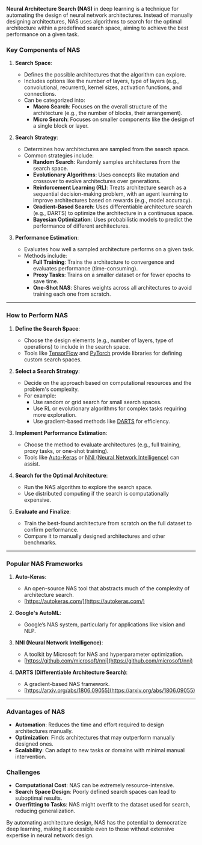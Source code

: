 **Neural Architecture Search (NAS)** in deep learning is a technique for automating the design of neural network architectures. Instead of manually designing architectures, NAS uses algorithms to search for the optimal architecture within a predefined search space, aiming to achieve the best performance on a given task.

### Key Components of NAS

1. **Search Space**:
   - Defines the possible architectures that the algorithm can explore.
   - Includes options like the number of layers, type of layers (e.g., convolutional, recurrent), kernel sizes, activation functions, and connections.
   - Can be categorized into:
     - **Macro Search**: Focuses on the overall structure of the architecture (e.g., the number of blocks, their arrangement).
     - **Micro Search**: Focuses on smaller components like the design of a single block or layer.

2. **Search Strategy**:
   - Determines how architectures are sampled from the search space.
   - Common strategies include:
     - **Random Search**: Randomly samples architectures from the search space.
     - **Evolutionary Algorithms**: Uses concepts like mutation and crossover to evolve architectures over generations.
     - **Reinforcement Learning (RL)**: Treats architecture search as a sequential decision-making problem, with an agent learning to improve architectures based on rewards (e.g., model accuracy).
     - **Gradient-Based Search**: Uses differentiable architecture search (e.g., DARTS) to optimize the architecture in a continuous space.
     - **Bayesian Optimization**: Uses probabilistic models to predict the performance of different architectures.

3. **Performance Estimation**:
   - Evaluates how well a sampled architecture performs on a given task.
   - Methods include:
     - **Full Training**: Trains the architecture to convergence and evaluates performance (time-consuming).
     - **Proxy Tasks**: Trains on a smaller dataset or for fewer epochs to save time.
     - **One-Shot NAS**: Shares weights across all architectures to avoid training each one from scratch.

---

### How to Perform NAS

1. **Define the Search Space**:
   - Choose the design elements (e.g., number of layers, type of operations) to include in the search space.
   - Tools like [TensorFlow](https://www.tensorflow.org/) and [PyTorch](https://pytorch.org/) provide libraries for defining custom search spaces.

2. **Select a Search Strategy**:
   - Decide on the approach based on computational resources and the problem's complexity.
   - For example:
     - Use random or grid search for small search spaces.
     - Use RL or evolutionary algorithms for complex tasks requiring more exploration.
     - Use gradient-based methods like [DARTS](https://arxiv.org/abs/1806.09055) for efficiency.

3. **Implement Performance Estimation**:
   - Choose the method to evaluate architectures (e.g., full training, proxy tasks, or one-shot training).
   - Tools like [Auto-Keras](https://autokeras.com/) or [NNI (Neural Network Intelligence)](https://github.com/microsoft/nni) can assist.

4. **Search for the Optimal Architecture**:
   - Run the NAS algorithm to explore the search space.
   - Use distributed computing if the search is computationally expensive.

5. **Evaluate and Finalize**:
   - Train the best-found architecture from scratch on the full dataset to confirm performance.
   - Compare it to manually designed architectures and other benchmarks.

---

### Popular NAS Frameworks

1. **Auto-Keras**:
   - An open-source NAS tool that abstracts much of the complexity of architecture search.
   - [https://autokeras.com/](https://autokeras.com/)

2. **Google's AutoML**:
   - Google’s NAS system, particularly for applications like vision and NLP.

3. **NNI (Neural Network Intelligence)**:
   - A toolkit by Microsoft for NAS and hyperparameter optimization.
   - [https://github.com/microsoft/nni](https://github.com/microsoft/nni)

4. **DARTS (Differentiable Architecture Search)**:
   - A gradient-based NAS framework.
   - [https://arxiv.org/abs/1806.09055](https://arxiv.org/abs/1806.09055)

---

### Advantages of NAS
- **Automation**: Reduces the time and effort required to design architectures manually.
- **Optimization**: Finds architectures that may outperform manually designed ones.
- **Scalability**: Can adapt to new tasks or domains with minimal manual intervention.

### Challenges
- **Computational Cost**: NAS can be extremely resource-intensive.
- **Search Space Design**: Poorly defined search spaces can lead to suboptimal results.
- **Overfitting to Tasks**: NAS might overfit to the dataset used for search, reducing generalization.

By automating architecture design, NAS has the potential to democratize deep learning, making it accessible even to those without extensive expertise in neural network design.
